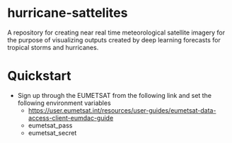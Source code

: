 # hurricane-sattelites
A repository for creating near real time meteorological satellite imagery for the purpose of visualizing outputs created by deep learning forecasts for tropical storms and hurricanes.

# Quickstart
  - Sign up through the EUMETSAT from the following link and set the following environment variables
    - https://user.eumetsat.int/resources/user-guides/eumetsat-data-access-client-eumdac-guide
    - eumetsat_pass
    - eumetsat_secret
